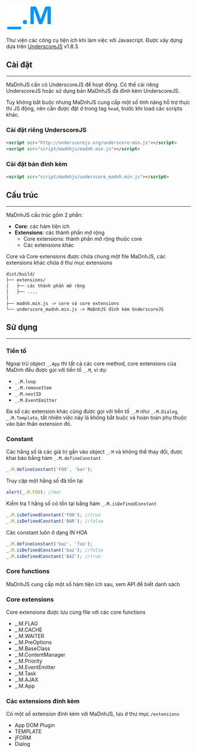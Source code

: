 ![MaDnh](/logo.png)

Thư viện các công cụ tiện ích khi làm việc với Javascript. Được xây dựng dựa trên <a href="http://underscorejs.org">UnderscoreJS</a> v1.8.3.

## Cài đặt
---

MaDnhJS cần có UnderscoreJS để hoạt động. Có thể cài riêng UnderscoreJS hoặc sử dụng bản MaDnhJS đã đính kèm UnderscoreJS.

Tuy không bắt buộc nhưng MaDnhJS cung cấp một số tính năng hỗ trợ thực thi JS động, nên cần được đặt ở trong tag <code>head</code>, trước khi load các scripts khác.

### Cài đặt riêng UnderscoreJS

 ```html
<script scr="http://underscorejs.org/underscore-min.js"></script>
<script scr="script/madnhjs/madnh.min.js"></script>
```

### Cài đặt bản đính kèm

```html
<script scr="script/madnhjs/underscore_madnh.min.js"></script>
```

## Cấu trúc
---

MaDnhJS cấu trúc gồm 2 phần:
<ul>
    <li><strong>Core</strong>: các hàm tiện ích</li>
    <li><strong>Extensions</strong>: các thành phần mở rộng
        <ul>
            <li>Core extensions: thành phần mở rộng thuộc core</li>
            <li>Các extensions khác</li>
        </ul>
    </li>
</ul>

Core và Core extensions được chứa chung một file MaDnhJS, các extensions khác chứa ở thư mục extensions

```
dist/build/
├── extensions/
│   ├── các thành phần mở rộng
│   ├── ....
│
├── madnh.min.js -> core và core extensions
└── underscore_madnh.min.js -> MaDnhJS đính kèm UnderscoreJS
```

## Sử dụng
---

### Tiền tố

Ngoại trừ object `_.App` thì tất cả các core method, core extensions của MaDnh đều được gọi với tiền tố `_.M`, ví dụ:

* `_.M.loop`
* `_.M.removeItem`
* `_.M.nextID`
* `_.M.EventEmitter`

Đa số các extension khác cũng được gọi với tiền tố `_.M` như `_.M.Dialog`, `_.M.Template`, tất nhiên việc này là không bắt buộc và hoàn toàn phụ thuộc vào bản thân extension đó.

### Constant

Các hằng số là các giá trị gắn vào object `_.M` và không thể thay đổi, được khai báo bằng hàm `_.M.defineConstant`

```js
_.M.defineConstant('FOO', 'bar');
```
Truy cập một hằng số đã tồn tại

```js
alert(_.M.FOO); //bar
```

Kiểm tra 1 hằng số có tồn tại bằng hàm `_.M.isDefinedConstant`
```js
_.M.isDefinedConstant('FOO'); //true
_.M.isDefinedConstant('BAR'); //false
```

Các constant luôn ở dạng IN HOA
```js
_.M.defineConstant('baz', 'foo');
_.M.isDefinedConstant('baz'); //false
_.M.isDefinedConstant('BAZ'); //true
```

### Core functions

MaDnhJS cung cấp một số hàm tiện ích sau, xem API để biết danh sách

### Core extensions

Core extensions được lưu cùng file với các core functions

* _.M.FLAG
* _.M.CACHE
* _.M.WAITER
* _.M.PreOptions
* _.M.BaseClass
* _.M.ContentManager
* _.M.Priority
* _.M.EventEmitter
* _.M.Task
* _.M.AJAX
* _.M.App

### Các extensions đính kèm

Có một số extension đính kèm với MaDnhJS, lưu ở thư mục `/extensions`

* App DOM Plugin
* TEMPLATE
* jFORM
* Dialog

